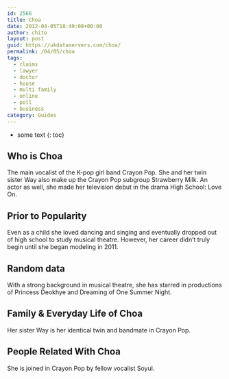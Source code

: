 ```yaml
---
id: 2566
title: Choa
date: 2012-04-05T18:49:08+00:00
author: chito
layout: post
guid: https://ukdataservers.com/choa/
permalink: /04/05/choa
tags:
  - claims
  - lawyer
  - doctor
  - house
  - multi family
  - online
  - poll
  - business
category: Guides
---
```


* some text
{: toc}


## Who is  Choa
                  
                  
                  
The main vocalist of the K-pop girl band Crayon Pop. She and her twin sister Way also make up the Crayon Pop subgroup Strawberry Milk. An actor as well, she made her television debut in the drama High School: Love On.
                  
                
                
                
## Prior to Popularity 
                  
                  
                  
Even as a child she loved dancing and singing and eventually dropped out of high school to study musical theatre. However, her career didn&#8217;t truly begin until she began modeling in 2011.
                  
                
                
                
## Random data 
                  
                  
                  
With a strong background in musical theatre, she has starred in productions of Princess Deokhye and Dreaming of One Summer Night.
                  
                
                
                
## Family & Everyday Life of Choa
                  
                  
                  
Her sister Way is her identical twin and bandmate in Crayon Pop.
                  
                
                
                
## People Related With  Choa
                  
                  
                  
She is joined in Crayon Pop by fellow vocalist Soyul.
                  
                
              
            
          
          
          
    
    
  
